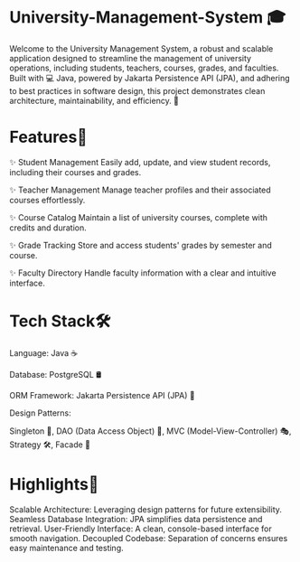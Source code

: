 # University-Management-System 🎓
Welcome to the University Management System, a robust and scalable application designed to streamline the management of university operations, including students, teachers, courses, grades, and faculties. Built with 💻 Java, powered by Jakarta Persistence API (JPA), and adhering to best practices in software design, this project demonstrates clean architecture, maintainability, and efficiency. 🎉

# Features🌟
✨ Student Management
Easily add, update, and view student records, including their courses and grades.

✨ Teacher Management
Manage teacher profiles and their associated courses effortlessly.

✨ Course Catalog
Maintain a list of university courses, complete with credits and duration.

✨ Grade Tracking
Store and access students' grades by semester and course.

✨ Faculty Directory
Handle faculty information with a clear and intuitive interface.

# Tech Stack🛠️
Language: Java ☕

Database: PostgreSQL 🛢️

ORM Framework: Jakarta Persistence API (JPA) 🔄

Design Patterns:

Singleton 🧩, 
DAO (Data Access Object) 📂, 
MVC (Model-View-Controller) 🎭, 
Strategy 🛠️, 
Facade 🏢

# Highlights🎯
Scalable Architecture: Leveraging design patterns for future extensibility.
Seamless Database Integration: JPA simplifies data persistence and retrieval.
User-Friendly Interface: A clean, console-based interface for smooth navigation.
Decoupled Codebase: Separation of concerns ensures easy maintenance and testing.
